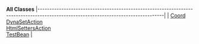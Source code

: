 **All Classes**
|-----------------------------------------------------------------------------------------------------------------------------------|
| [Coord](org/apache/struts/webapp/el/exercise/Coord.html.md "class in org.apache.struts.webapp.el.exercise")                          
  [DynaSetAction](org/apache/struts/webapp/el/exercise/DynaSetAction.html.md "class in org.apache.struts.webapp.el.exercise")          
  [HtmlSettersAction](org/apache/struts/webapp/el/exercise/HtmlSettersAction.html.md "class in org.apache.struts.webapp.el.exercise")  
  [TestBean](org/apache/struts/webapp/el/exercise/TestBean.html.md "class in org.apache.struts.webapp.el.exercise")                    |



